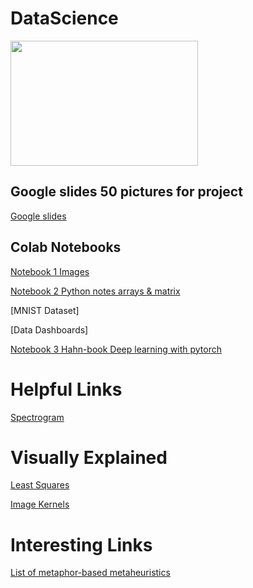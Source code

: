 
# DataScience
<img src = "https://cdn.futura-sciences.com/buildsv6/images/wide1920/9/5/0/950321c11d_50173256_data-science-1.jpg" width="300" height="200"  >

## Google slides 50 pictures for project 
[Google slides](https://docs.google.com/presentation/d/1trhebZ4PCf9QhRP3bUlqgMEetYf8O9wwuYlEbyyFDxs/edit?usp=sharing)

## Colab Notebooks
[Notebook 1 Images ](https://colab.research.google.com/drive/1XSP0zOtB8w2Ou9cWPjY7-H5xsZ9WJv5s?authuser=2#scrollTo=OcM-MSMRmAXL)

[Notebook 2 Python notes arrays & matrix]()

[MNIST Dataset]

[Data Dashboards]

[Notebook 3 Hahn-book Deep learning with pytorch](https://colab.research.google.com/drive/1Y4sN2QWGLJHYdNnnNHS_ae9qjU4Fksf9?authuser=2#scrollTo=Zbi9NCwSZRMs)

# Helpful Links
[Spectrogram](https://musiclab.chromeexperiments.com/spectrogram/)
# Visually Explained 
[Least Squares](https://setosa.io/ev/ordinary-least-squares-regression/)

[Image Kernels](https://setosa.io/ev/image-kernels/)

# Interesting Links
[List of metaphor-based metaheuristics](https://en.wikipedia.org/wiki/List_of_metaphor-based_metaheuristics)
